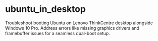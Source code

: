 # ubuntu_in_desktop
Troubleshoot booting Ubuntu on Lenovo ThinkCentre desktop alongside Windows 10 Pro. Address errors like missing graphics drivers and framebuffer issues for a seamless dual-boot setup.
